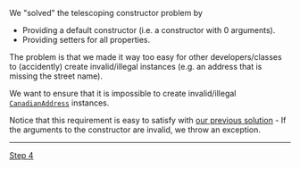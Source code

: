We "solved" the telescoping constructor problem by
 * Providing a default constructor (i.e. a constructor with 0 arguments).
 * Providing setters for all properties.

The problem is that we made it way too easy for other developers/classes to (accidently) create invalid/illegal instances (e.g. an address that is missing the street name).

We want to ensure that it is impossible to create invalid/illegal [`CanadianAddress`](src/csc301/builderExample/CanadianAddress.java) instances.     

Notice that this requirement is easy to satisfy with [our previous solution](https://github.com/csc301-fall2014/BuilderExample/blob/step2/src/csc301/builderExample/CanadianAddress.java) - If the arguments to the constructor are invalid, we throw an exception.

----
[Step 4](../../tree/step4)
